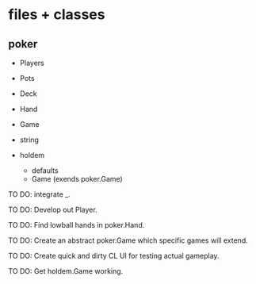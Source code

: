 
files + classes
===============

poker
-----
  - Players
  - Pots
  - Deck
  - Hand
  - Game
  - string
  
  - holdem
    - defaults
    - Game (exends poker.Game)


TO DO: integrate _.

TO DO: Develop out Player.

TO DO: Find lowball hands in poker.Hand.

TO DO: Create an abstract poker.Game which specific games will extend.

TO DO: Create quick and dirty CL UI for testing actual gameplay.

TO DO: Get holdem.Game working.